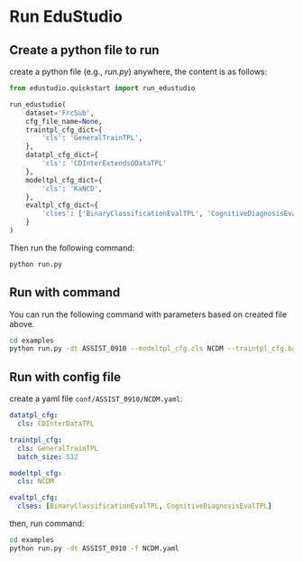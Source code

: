 # Run EduStudio

## Create a python file to run

create a python file (e.g., *run.py*) anywhere, the content is as follows:

```python
from edustudio.quickstart import run_edustudio

run_edustudio(
    dataset='FrcSub',
    cfg_file_name=None,
    traintpl_cfg_dict={
        'cls': 'GeneralTrainTPL',
    },
    datatpl_cfg_dict={
        'cls': 'CDInterExtendsQDataTPL'
    },
    modeltpl_cfg_dict={
        'cls': 'KaNCD',
    },
    evaltpl_cfg_dict={
        'clses': ['BinaryClassificationEvalTPL', 'CognitiveDiagnosisEvalTPL'],
    }
)
```

Then run the following command:

```bash
python run.py
```

## Run with command

You can run the following command with parameters based on created file above.

```bash
cd examples
python run.py -dt ASSIST_0910 --modeltpl_cfg.cls NCDM --traintpl_cfg.batch_size 512
```

## Run with config file

create a yaml file `conf/ASSIST_0910/NCDM.yaml`:
```yaml
datatpl_cfg:
  cls: CDInterDataTPL

traintpl_cfg:
  cls: GeneralTrainTPL
  batch_size: 512

modeltpl_cfg:
  cls: NCDM

evaltpl_cfg:
  clses: [BinaryClassificationEvalTPL, CognitiveDiagnosisEvalTPL]
```

then, run command:

```bash
cd examples
python run.py -dt ASSIST_0910 -f NCDM.yaml
```
